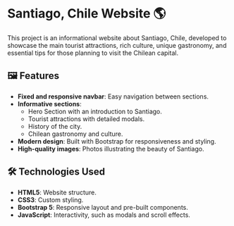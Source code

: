 # Santiago, Chile Website 🌎

This project is an informational website about Santiago, Chile, developed to showcase the main tourist attractions, rich culture, unique gastronomy, and essential tips for those planning to visit the Chilean capital.

## 🖼️ Features
- **Fixed and responsive navbar**: Easy navigation between sections.
- **Informative sections**:
  - Hero Section with an introduction to Santiago.
  - Tourist attractions with detailed modals.
  - History of the city.
  - Chilean gastronomy and culture.
- **Modern design**: Built with Bootstrap for responsiveness and styling.
- **High-quality images**: Photos illustrating the beauty of Santiago.

## 🛠️ Technologies Used
- **HTML5**: Website structure.
- **CSS3**: Custom styling.
- **Bootstrap 5**: Responsive layout and pre-built components.
- **JavaScript**: Interactivity, such as modals and scroll effects.

